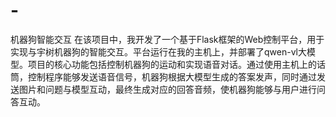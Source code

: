 # -
机器狗智能交互
在该项目中，我开发了一个基于Flask框架的Web控制平台，用于实现与宇树机器狗的智能交互。平台运行在我的主机上，并部署了qwen-vl大模型。项目的核心功能包括控制机器狗的运动和实现语音对话。通过使用主机上的话筒，控制程序能够发送语音信号，机器狗根据大模型生成的答案发声，同时通过发送图片和问题与模型互动，最终生成对应的回答音频，使机器狗能够与用户进行问答互动。
